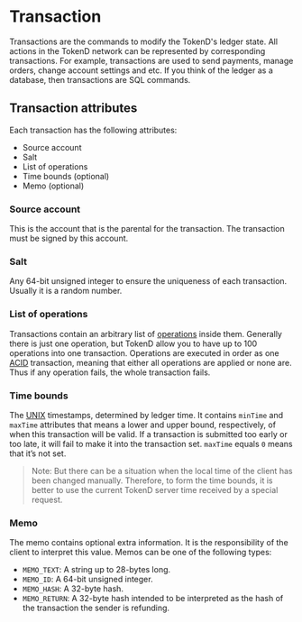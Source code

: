 # Transaction

Transactions are the commands to modify the TokenD's ledger state. All 
actions in the TokenD network can be represented by corresponding transactions.
For example, transactions are used to send payments, manage orders, change
account settings and etc. If you think of the ledger as a database, then 
transactions are SQL commands.

## Transaction attributes

Each transaction has the following attributes:

* Source account
* Salt
* List of operations
* Time bounds (optional)
* Memo (optional)

### Source account

This is the account that is the parental for the transaction. The transaction 
must be signed by this account.

### Salt
Any 64-bit unsigned integer to ensure the uniqueness of each transaction. 
Usually it is a random number.

### List of operations

Transactions contain an arbitrary list of [operations][3] inside them. Generally 
there is just one operation, but TokenD allow you to have up to 100 operations 
into one transaction. Operations are executed in order as one [ACID][1] 
transaction, meaning that either all operations are applied or none are. 
Thus if any operation fails, the whole transaction fails.

### Time bounds

The [UNIX][2] timestamps, determined by ledger time. It contains `minTime` and 
`maxTime` attributes that means a lower and upper bound, respectively, of 
when this transaction will be valid. If a transaction is submitted too 
early or too late, it will fail to make it into the transaction set. 
`maxTime` equals `0` means that it’s not set.

> Note: But there can be a situation when the local time of the client has 
been changed manually. Therefore, to form the time bounds, it is better to 
use the current TokenD server time received by a special request.

### Memo

The memo contains optional extra information. It is the responsibility of the 
client to interpret this value. Memos can be one of the following types:

* `MEMO_TEXT`: A string up to 28-bytes long.
* `MEMO_ID`: A 64-bit unsigned integer.
* `MEMO_HASH`: A 32-byte hash.
* `MEMO_RETURN`: A 32-byte hash intended to be interpreted as the hash of the 
transaction the sender is refunding.


[1]: https://en.wikipedia.org/wiki/ACID_(computer_science)
[2]: https://en.wikipedia.org/wiki/Unix_time
[3]: /tech/key_entities/operation.md
